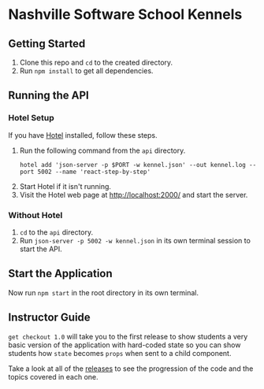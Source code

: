 # Nashville Software School Kennels

## Getting Started

1. Clone this repo and `cd` to the created directory.
1. Run `npm install` to get all dependencies.

## Running the API

### Hotel Setup

If you have [Hotel](https://github.com/typicode/hotel) installed, follow these steps.

1. Run the following command from the `api` directory.
    ```
    hotel add 'json-server -p $PORT -w kennel.json' --out kennel.log --port 5002 --name 'react-step-by-step'
    ```
1. Start Hotel if it isn't running.
1. Visit the Hotel web page at [http://localhost:2000/](http://localhost:2000/) and start the server.

### Without Hotel

1. `cd` to the `api` directory.
1. Run `json-server -p 5002 -w kennel.json` in its own terminal session to start the API.

## Start the Application

Now run `npm start` in the root directory in its own terminal.

## Instructor Guide

`get checkout 1.0` will take you to the first release to show students a very basic version of the application with hard-coded state so you can show students how `state` becomes `props` when sent to a child component.

Take a look at all of the [releases](https://github.com/stevebrownlee/react-step-by-step/releases) to see the progression of the code and the topics covered in each one.


